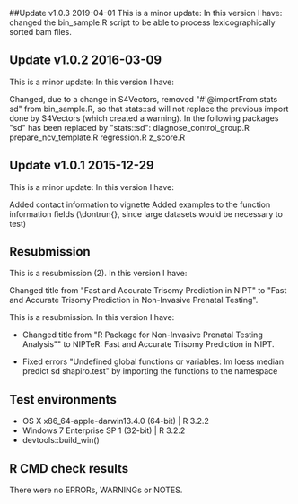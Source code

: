 ##Update v1.0.3 2019-04-01
This is a minor update: In this version I have:
changed the bin_sample.R script to be able to process lexicographically sorted bam files.


## Update v1.0.2 2016-03-09
This is a minor update: In this version I have:

Changed, due to a change in S4Vectors, removed "#'@importFrom stats sd" from bin_sample.R, so that stats::sd will not replace the 
previous import done by S4Vectors (which created a warning). 
In the following packages "sd" has been replaced by "stats::sd":
diagnose_control_group.R
prepare_ncv_template.R
regression.R
z_score.R


## Update v1.0.1 2015-12-29
This is a minor update: In this version I have:

Added contact information to vignette
Added examples to the function information fields (\dontrun{}, since large datasets would be necessary to test)

## Resubmission
This is a resubmission (2). In this version I have:

Changed title from "Fast and Accurate Trisomy Prediction in NIPT" 
to "Fast and Accurate Trisomy Prediction in Non-Invasive Prenatal
    Testing".

This is a resubmission. In this version I have:

* Changed title from "R Package for Non-Invasive Prenatal Testing Analysis"" to NIPTeR: Fast and Accurate Trisomy Prediction in NIPT.

* Fixed errors "Undefined global functions or variables:
  lm loess median predict sd shapiro.test" by importing the functions
  to the namespace

##  Test environments
* OS X x86_64-apple-darwin13.4.0 (64-bit) | R 3.2.2
* Windows 7 Enterprise SP 1 (32-bit) | R 3.2.2
* devtools::build_win()


## R CMD check results
There were no ERRORs, WARNINGs or NOTES. 

